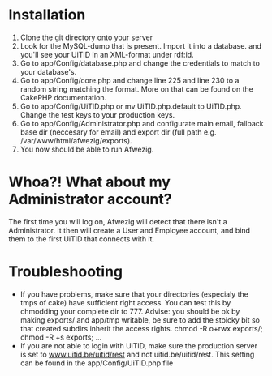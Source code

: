 Installation
============
1. Clone the git directory onto your server
2. Look for the MySQL-dump that is present. Import it into a database.
and you'll see your UiTID in an XML-format under rdf:id.
3. Go to app/Config/database.php and change the credentials to match to your database's.
4. Go to app/Config/core.php and change line 225 and line 230 to a random string matching the format. More on that can be found on the CakePHP documentation.
5. Go to app/Config/UiTID.php or mv UiTID.php.default to UiTID.php. Change the test keys to your production keys.
6. Go to app/Config/Administrator.php and configurate main email, fallback base dir (neccesary for email) and export dir (full path e.g. /var/www/html/afwezig/exports).
7. You now should be able to run Afwezig.

Whoa?! What about my Administrator account?
===========================================
The first time you will log on, Afwezig will detect that there isn't a Administrator. It then will create a User and Employee account, and bind them to the first UiTID that connects with it.

Troubleshooting
===============
- If you have problems, make sure that your directories (especialy the tmps of cake) have sufficient right access. You can test this by chmodding your complete dir to 777.
Advise: you should be ok by making exports/ and app/tmp writable, be sure to add the stoicky bit so that created subdirs inherit the access rights.  chmod -R o+rwx exports/; chmod -R +s exports; ...
- If you are not able to login with UiTID, make sure the production server is set to www.uitid.be/uitid/rest and not uitid.be/uitid/rest. This setting can be
found in the app/Config/UiTID.php file
